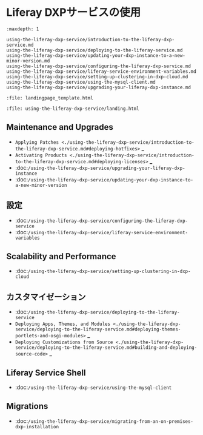 Liferay DXPサービスの使用
=============================

```{toctree}
:maxdepth: 1

using-the-liferay-dxp-service/introduction-to-the-liferay-dxp-service.md
using-the-liferay-dxp-service/deploying-to-the-liferay-service.md
using-the-liferay-dxp-service/updating-your-dxp-instance-to-a-new-minor-version.md
using-the-liferay-dxp-service/configuring-the-liferay-dxp-service.md
using-the-liferay-dxp-service/liferay-service-environment-variables.md
using-the-liferay-dxp-service/setting-up-clustering-in-dxp-cloud.md
using-the-liferay-dxp-service/using-the-mysql-client.md
using-the-liferay-dxp-service/upgrading-your-liferay-dxp-instance.md
```

```{raw} html
:file: landingpage_template.html
```

```{raw} html
:file: using-the-liferay-dxp-service/landing.html
```

Maintenance and Upgrades
------------------------

-  `Applying Patches <./using-the-liferay-dxp-service/introduction-to-the-liferay-dxp-service.md#deploying-hotfixes>` **_**
-  `Activating Products <./using-the-liferay-dxp-service/introduction-to-the-liferay-dxp-service.md#deploying-licenses>` **_**
-  :doc:`/using-the-liferay-dxp-service/upgrading-your-liferay-dxp-instance`
-  :doc:`/using-the-liferay-dxp-service/updating-your-dxp-instance-to-a-new-minor-version`

設定
-------------

-  :doc:`/using-the-liferay-dxp-service/configuring-the-liferay-dxp-service`
-  :doc:`/using-the-liferay-dxp-service/liferay-service-environment-variables`

Scalability and Performance
---------------------------

-  :doc:`/using-the-liferay-dxp-service/setting-up-clustering-in-dxp-cloud`

カスタマイゼーション
--------------

-  :doc:`/using-the-liferay-dxp-service/deploying-to-the-liferay-service`
-  `Deploying Apps, Themes, and Modules <./using-the-liferay-dxp-service/deploying-to-the-liferay-service.md#deploying-themes-portlets-and-osgi-modules>` **_**
-  `Deploying Customizations from Source <./using-the-liferay-dxp-service/deploying-to-the-liferay-service.md#building-and-deploying-source-code>` **_**

Liferay Service Shell
---------------------

-  :doc:`/using-the-liferay-dxp-service/using-the-mysql-client`

Migrations
----------

-  :doc:`/using-the-liferay-dxp-service/migrating-from-an-on-premises-dxp-installation`